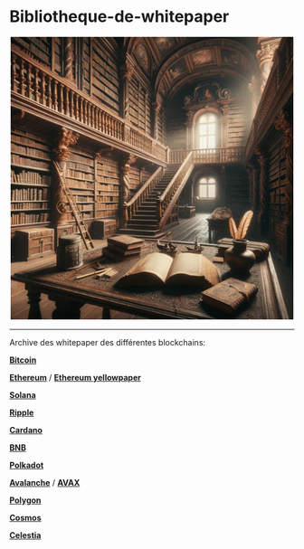 # Bibliotheque-de-whitepaper

<div align="center">
  <img src="https://github.com/AllyPry/Bibliotheque-de-whitepaper/blob/main/librairy.png" width="500" alt="alt text">
</div>

---

Archive des whitepaper des différentes blockchains:


**[Bitcoin](https://bitcoin.org/bitcoin.pdf)**

**[Ethereum](https://ethereum.org/fr/whitepaper)** / **[Ethereum yellowpaper](https://ethereum.github.io/yellowpaper/paper.pdf)**

**[Solana](https://solana.com/solana-whitepaper.pdf)**

**[Ripple](https://ripple.com/files/ripple_consensus_whitepaper.pdf)**

**[Cardano](https://api-new.whitepaper.io/documents/pdf?id=HkUIhFWhL)**

**[BNB](https://www.exodus.com/assets/docs/binance-coin-whitepaper.pdf)**

**[Polkadot](https://assets.polkadot.network/Polkadot-whitepaper.pdf)**

**[Avalanche](https://assets-global.website-files.com/5d80307810123f5ffbb34d6e/6008d7bbf8b10d1eb01e7e16_Avalanche%20Platform%20Whitepaper.pdf)** / **[AVAX](https://assets-global.website-files.com/5d80307810123f5ffbb34d6e/6008d7bc56430d6b8792b8d1_Avalanche%20Native%20Token%20Dynamics.pdf)**

**[Polygon](https://polygon.technology/papers/pol-whitepaper)**

**[Cosmos](https://v1.cosmos.network/resources/whitepaper)**

**[Celestia](https://arxiv.org/pdf/1905.09274.pdf)**



